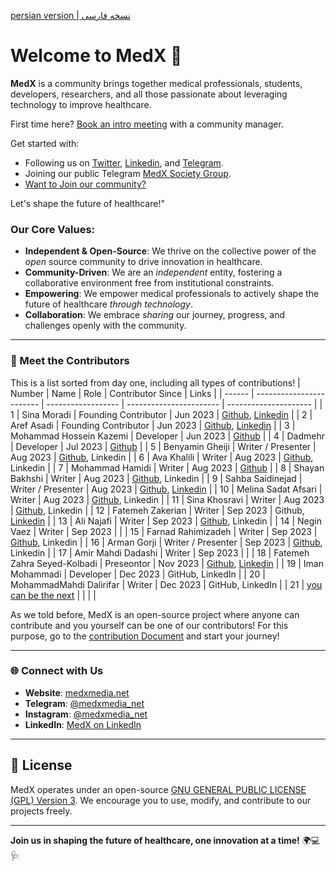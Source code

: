 [persian version | نسخه فارسی]()

# Welcome to MedX 🌟

**MedX** is a community brings together medical professionals, students, developers, researchers, and all those passionate about leveraging technology to improve healthcare.

First time here? [Book an intro meeting](https://calendly.com/medxmedia1/intro-meetings) with a community manager.

Get started with:

- Following us on [Twitter](https://x.com/MedX_Media), [Linkedin](https://www.linkedin.com/company/medxstartup), and [Telegram](https://t.me/MedX_Media).
- Joining our public Telegram [MedX Society Group](https://t.me/+Q3hJZwT1vWM2N2Q0).
- [Want to Join our community?](https://docs.google.com/forms/d/e/1FAIpQLSchy8Nra0ybRNamdficPhiwwv11_py6OKZAfjQFczpLP2tyUg/viewform?usp=sharing)

Let's shape the future of healthcare!"

### Our Core Values:

- **Independent & Open-Source**: We thrive on the collective power of the *open* source community to drive innovation in healthcare.
- **Community-Driven**: We are an *independent* entity, fostering a collaborative environment free from institutional constraints.
- **Empowering**: We empower medical professionals to actively shape the future of healthcare *through technology*.
- **Collaboration**: We embrace *sharing* our journey, progress, and challenges openly with the community.

---

### 👥 Meet the Contributors

This is a list sorted from day one, including all types of contributions!
| Number | Name                     | Role                 | Contributor Since            | Links                 |
| ------ | ------------------------ | ------------------   | ----------------------- | --------------------- |
| 1      | Sina Moradi              | Founding Contributor | Jun 2023  | [Github](https://github.com/sinusealpha), [Linkedin](https://www.linkedin.com/in/sinusealpha/) |
| 2      | Aref Asadi               | Founding Contributor | Jun 2023  | [Github](https://github.com/aref-asadi), [Linkedin]() |
| 3      | Mohammad Hossein Kazemi  | Developer            | Jun 2023  | [Github](https://github.com/hossein-kazzemi) |
| 4      | Dadmehr                  | Developer            | Jul 2023  | [Github](https://github.com/BDadmehr0) |
| 5      | Benyamin Gheiji          | Writer / Presenter   | Aug 2023  | [Github](https://github.com/BenyGH2003), Linkedin |
| 6      | Ava Khalili              | Writer               | Aug 2023  | [Github](https://github.com/AvaKhA), Linkedin |
| 7      | Mohammad Hamidi          | Writer               | Aug 2023  | [Github](https://github.com/hamidics50) |
| 8      | Shayan Bakhshi           | Writer               | Aug 2023  | [Github](https://github.com/ShayanpharmaKUMS), Linkedin |
| 9      | Sahba Saidinejad         | Writer / Presenter   | Aug 2023  | [Github](https://github.com/saidinejad), [Linkedin](https://www.linkedin.com/in/sahba-saeidinejad) |
| 10     | Melina Sadat Afsari      | Writer               | Aug 2023  | [Github](https://github.com/Melina-Sadat-Afsari), Linkedin |
| 11     | Sina Khosravi            | Writer               | Aug 2023  | [Github](https://github.com/khosravisina), Linkedin |
| 12     | Fatemeh Zakerian         | Writer               | Sep 2023  | Github, [Linkedin](https://www.linkedin.com/in/ftme-zakerian/) |
| 13     | Ali Najafi               | Writer               | Sep 2023  | [Github](https://github.com/S-AliNajafi), Linkedin         |
| 14     | Negin Vaez               | Writer               | Sep 2023  |   |
| 15     | Farnad Rahimizadeh       | Writer               | Sep 2023  | [Github](https://github.com/FarnadRahimizadeh), Linkedin   |
| 16     | Arman Gorji              | Writer / Presenter   | Sep 2023  | [Github](https://github.com/gorjiarman), Linkedin |
| 17     | Amir Mahdi Dadashi       | Writer               | Sep 2023  |   |
| 18     | Fatemeh Zahra Seyed-Kolbadi  | Preseontor       | Nov 2023  | [Github](https://github.com/Fatemeh-ZSK), [Linkedin](https://www.linkedin.com/in/fatemeh-zahra-seyed-kolbadi-606953213/) |
| 19     | Iman Mohammadi       | Developer               | Dec 2023   | GitHub, LinkedIn  |
| 20     | MohammadMahdi Dalirifar       | Writer               | Dec 2023   | GitHub, LinkedIn  |
| 21 | [you can be the next](https://docs.google.com/forms/d/e/1FAIpQLSchy8Nra0ybRNamdficPhiwwv11_py6OKZAfjQFczpLP2tyUg/viewform?usp=header)  |         |   |  |

As we told before, MedX is an open-source project where anyone can contribute and you yourself can be one of our contributors! For this purpose, go to the [contribution Document](https://github.com/MedX-Media/MedX/blob/main/CONTRIBUTING.md) and start your journey!

---

### 🌐 Connect with Us

- **Website**: [medxmedia.net](http://www.medxmedia.net)
- **Telegram**: [@medxmedia_net](https://t.me/medxmedia_net)
- **Instagram**: [@medxmedia_net](https://www.instagram.com/medxmedia_net)
- **LinkedIn**: [MedX on LinkedIn](https://www.linkedin.com/company/medxstartup)

---

## 📜 License

MedX operates under an open-source [GNU GENERAL PUBLIC LICENSE (GPL) Version 3](https://github.com/MedX-Media/MedX?tab=GPL-3.0-1-ov-file#GPL-3.0-1-ov-file). We encourage you to use, modify, and contribute to our projects freely.

---

**Join us in shaping the future of healthcare, one innovation at a time!** 🌍💻🩺

